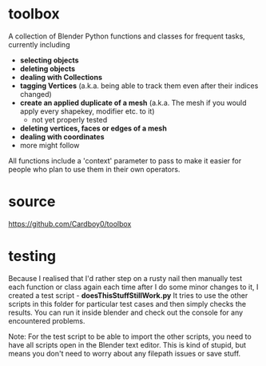 # toolbox
A collection of Blender Python functions and classes for frequent tasks, currently including
- **selecting objects**
- **deleting objects**
- **dealing with Collections**
- **tagging Vertices** (a.k.a. being able to track them even after their indices changed)
- **create an applied duplicate of a mesh** (a.k.a. The mesh if you would apply every shapekey, modifier etc. to it)
    - not yet properly tested
- **deleting vertices, faces or edges of a mesh**
- **dealing with coordinates**
- more might follow


All functions include a 'context' parameter to pass to make it easier for people who plan to use them in their own operators.

# source
https://github.com/Cardboy0/toolbox


# testing
Because I realised that I'd rather step on a rusty nail then manually test each function or class again each time after I do some minor changes to it, I created a test script - **doesThisStuffStillWork.py**
It tries to use the other scripts in this folder for particular test cases and then simply checks the results.
You can run it inside blender and check out the console for any encountered problems.

Note: For the test script to be able to import the other scripts, you need to have all scripts open in the Blender text editor. This is kind of stupid, but means you don't need to worry about any filepath issues or save stuff.


